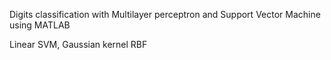 Digits classification with Multilayer perceptron and Support Vector Machine using MATLAB


Linear SVM,
Gaussian kernel RBF

